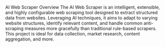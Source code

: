 AI Web Scraper
Overview
The AI Web Scraper is an intelligent, extensible, and highly configurable web scraping tool designed to extract structured data from websites. Leveraging AI techniques, it aims to adapt to varying website structures, identify relevant content, and handle common anti-scraping measures more gracefully than traditional rule-based scrapers. This project is ideal for data collection, market research, content aggregation, and more.
